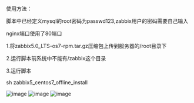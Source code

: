 使用方法：


脚本中已经定义mysql的root密码为passwd123,zabbix用户的密码需要自己输入


nginx端口使用了80端口

1.将zabbix5.0_LTS-os7-rpm.tar.gz压缩包上传到服务器的/root目录下


2.运行脚本前系统中不能有/zabbix这个目录


3.运行脚本


sh zabbix5_centos7_offline_install

![image](https://user-images.githubusercontent.com/46338963/169682360-a77b0c41-078a-4c84-9394-b068d463991d.png)
![image](https://user-images.githubusercontent.com/46338963/169682363-7b455e7a-c96c-4ddb-a99d-a034ad4258c9.png)
![image](https://user-images.githubusercontent.com/46338963/169682372-1e247b9f-9708-47d4-a326-60ebcafdba5a.png)

